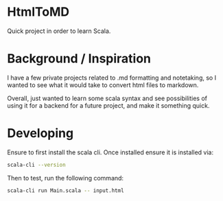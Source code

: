 # HtmlToMD

Quick project in order to learn Scala. 

# Background / Inspiration 

I have a few private projects related to .md formatting and notetaking, so I wanted to see what it would take to convert html files to markdown. 

Overall, just wanted to learn some scala syntax and see possibilities of using it for a backend for a future project, and make it something quick.

# Developing

Ensure to first install the scala cli. Once installed ensure it is installed via:
```bash
scala-cli --version
```

Then to test, run the following command:
```bash
scala-cli run Main.scala -- input.html
```
